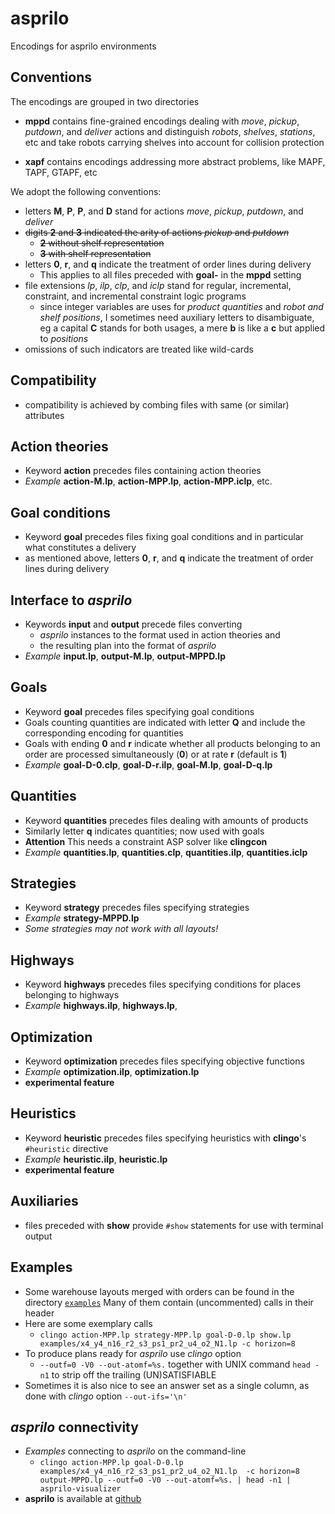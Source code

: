 # asprilo

Encodings for asprilo environments

## Conventions

The encodings are grouped in two directories

  * **mppd** contains fine-grained encodings dealing with *move*, *pickup*, *putdown*, and *deliver*
    actions and distinguish *robots*, *shelves*, *stations*, etc and take robots carrying shelves into account for collision protection
	
  * **xapf** contains encodings addressing more abstract problems, like MAPF, TAPF, GTAPF, etc

We adopt the following conventions:

  * letters **M**, **P**, **P**, and **D** stand for actions *move*, *pickup*, *putdown*, and *deliver*
  * ~~digits **2** and **3** indicated the arity of actions *pickup* and *putdown*~~
	* ~~**2** without shelf representation~~
	* ~~**3** with    shelf representation~~
  * letters **0**, **r**, and **q** indicate the treatment of order lines during delivery
	* This applies to all files preceded with **goal-** in the **mppd** setting
  * file extensions *lp*, *ilp*, *clp*, and *iclp* stand for regular, incremental, constraint, and incremental constraint logic programs
	* since integer variables are uses for *product quantities* and *robot and shelf positions*, I sometimes need auxiliary letters to disambiguate,
	  eg a capital **C** stands for both usages, a mere **b** is like a **c** but applied to *positions*
  * omissions of such indicators are treated like wild-cards

## Compatibility

  * compatibility is achieved by combing files with same (or similar) attributes

## Action theories

  * Keyword **action** precedes files containing action theories
  * *Example* **action-M.lp**, **action-MPP.lp**, **action-MPP.iclp**, etc.

## Goal conditions

  * Keyword **goal** precedes files fixing goal conditions and in particular what constitutes a delivery
  * as mentioned above, letters **0**, **r**, and **q** indicate the treatment of order lines during delivery

## Interface to *asprilo*

  * Keywords **input** and **output** precede files converting 
      * *asprilo* instances to the format used in action theories and 
      * the resulting plan into the format of *asprilo*
  * *Example* **input.lp**, **output-M.lp**, **output-MPPD.lp**
  
## Goals

   * Keyword **goal** precedes files specifying goal conditions
   * Goals counting quantities are indicated with letter **Q** and include the corresponding encoding for quantities
   * Goals with ending **0** and **r** indicate whether all products belonging to an order are processed simultaneously (**0**) or at rate **r**
     (default is **1**)
   * *Example* **goal-D-0.clp**, **goal-D-r.ilp**, **goal-M.lp**, **goal-D-q.lp**

## Quantities

   * Keyword **quantities** precedes files dealing with amounts of products
   * Similarly letter **q** indicates quantities; now used with goals
   * **Attention** This needs a constraint ASP solver like **clingcon**
   * *Example* **quantities.lp**,  **quantities.clp**,  **quantities.ilp**,  **quantities.iclp**

## Strategies

   * Keyword **strategy** precedes files specifying strategies
   * *Example* **strategy-MPPD.lp**
   * _Some strategies may not work with all layouts!_
   
## Highways

  * Keyword **highways** precedes files specifying conditions for places belonging to highways
  * *Example* **highways.ilp**, **highways.lp**,

## Optimization

   * Keyword **optimization** precedes files specifying objective functions
   * *Example* **optimization.ilp**,  **optimization.lp**
   * **experimental feature**

## Heuristics

   * Keyword **heuristic** precedes files specifying heuristics with **clingo**'s `#heuristic` directive
   * *Example* **heuristic.ilp**, **heuristic.lp**
   * **experimental feature**

## Auxiliaries

  * files preceded with **show** provide `#show` statements for use with terminal output

## Examples

  * Some warehouse layouts merged with orders can be found in the directory [`examples`](https://github.com/tortinator/asprilo/tree/master/examples)
    Many of them contain (uncommented) calls in their header
  * Here are some exemplary calls
	* `clingo action-MPP.lp strategy-MPP.lp goal-D-0.lp show.lp examples/x4_y4_n16_r2_s3_ps1_pr2_u4_o2_N1.lp -c horizon=8`
  * To produce plans ready for _asprilo_ use *clingo* option 
      * `--outf=0 -V0 --out-atomf=%s.` together with UNIX command `head -n1` to strip off the trailing (UN)SATISFIABLE
  * Sometimes it is also nice to see an answer set as a single column, as done with *clingo* option `--out-ifs='\n'`   
   
## _asprilo_ connectivity

  * *Examples* connecting to _asprilo_ on the command-line
	* `clingo action-MPP.lp goal-D-0.lp examples/x4_y4_n16_r2_s3_ps1_pr2_u4_o2_N1.lp  -c horizon=8 output-MPPD.lp --outf=0 -V0 --out-atomf=%s. | head -n1 | asprilo-visualizer`
  * **asprilo** is available at [github](https://github.com/potassco/asprilo)
